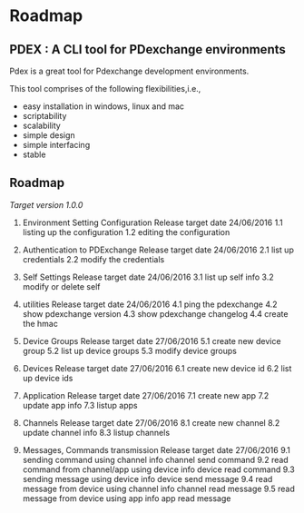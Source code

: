 # Roadmap

## PDEX : A CLI tool for PDexchange environments

Pdex is a great tool for Pdexchange development environments.

This tool comprises of the following flexibilities,i.e.,

- easy installation in windows, linux and mac
- scriptability
- scalability
- simple design
- simple interfacing
- stable

## Roadmap

*Target version 1.0.0*

1. Environment Setting Configuration
			Release target date 24/06/2016
1.1 listing up the configuration
1.2 editing the configuration

2. Authentication to PDExchange
			Release target date 24/06/2016
2.1 list up credentials
2.2 modify the credentials

3. Self Settings
			Release target date 24/06/2016
3.1 list up self info
3.2 modify or delete self

4. utilities
			Release target date 24/06/2016
4.1 ping the pdexchange
4.2 show pdexchange version
4.3 show pdexchange changelog
4.4 create the hmac


5. Device Groups
			Release target date 27/06/2016
5.1 create new device group
5.2 list up device groups
5.3 modify device groups

6. Devices
			Release target date 27/06/2016
6.1 create new device id
6.2 list up device ids

7. Application
			Release target date 27/06/2016
7.1 create new app
7.2 update app info
7.3 listup apps

8. Channels
			Release target date 27/06/2016
8.1 create new channel
8.2 update channel info
8.3 listup channels

9. Messages, Commands transmission
			Release target date 27/06/2016
9.1 sending command using channel info
	channel send command
9.2 read command from channel/app using device info
	device read command
9.3 sending message using device info
	device send message
9.4 read message from device using channel info
	channel read message
9.5 read message from device using app info
	app read message
